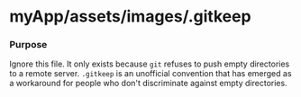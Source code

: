 # myApp/assets/images/.gitkeep
### Purpose

Ignore this file.  It only exists because `git` refuses to push empty directories to a remote server.  `.gitkeep` is an unofficial convention that has emerged as a workaround for people who don't discriminate against empty directories.

<docmeta name="uniqueID" value="gitkeep510726">
<docmeta name="displayName" value=".gitkeep">
